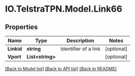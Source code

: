 # IO.TelstraTPN.Model.Link66
## Properties

Name | Type | Description | Notes
------------ | ------------- | ------------- | -------------
**Linkid** | **string** | Identifier of a link | [optional] 
**Vport** | **List&lt;string&gt;** |  | [optional] 

[[Back to Model list]](../README.md#documentation-for-models) [[Back to API list]](../README.md#documentation-for-api-endpoints) [[Back to README]](../README.md)

